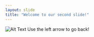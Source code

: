 ```yaml
---
layout: slide
title: "Welcome to our second slide!"
---
```

![Alt Text](https://media.giphy.com/media/fWj2TR9mfYJ56/giphy.gif)
Use the left arrow to go back!
